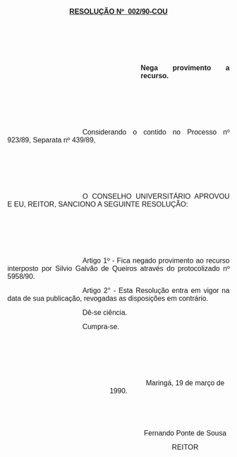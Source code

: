 <body lang=PT-BR style='tab-interval:36.0pt'>

<div class=Section1>

<p class=MsoNormal align=center style='text-align:center'><b style='mso-bidi-font-weight:
normal'><u><span style='font-size:12.0pt;mso-bidi-font-size:10.0pt;font-family:
Arial;mso-no-proof:yes'>RESOLUÇÃO Nº <span
style='mso-spacerun:yes'> </span>002/90-COU<o:p></o:p></span></u></b></p>

<p class=MsoNormal style='text-align:justify'><b style='mso-bidi-font-weight:
normal'><span style='font-size:12.0pt;mso-bidi-font-size:10.0pt;font-family:
Arial;mso-no-proof:yes'><o:p>&nbsp;</o:p></span></b></p>

<p class=MsoNormal style='text-align:justify'><b style='mso-bidi-font-weight:
normal'><span style='font-size:12.0pt;mso-bidi-font-size:10.0pt;font-family:
Arial;mso-no-proof:yes'><o:p>&nbsp;</o:p></span></b></p>

<p class=MsoNormal style='text-align:justify'><b style='mso-bidi-font-weight:
normal'><span style='font-size:12.0pt;mso-bidi-font-size:10.0pt;font-family:
Arial;mso-no-proof:yes'><o:p>&nbsp;</o:p></span></b></p>

<p class=MsoNormal style='margin-left:8.0cm;text-align:justify'><b
style='mso-bidi-font-weight:normal'><span style='font-size:12.0pt;mso-bidi-font-size:
10.0pt;font-family:Arial;mso-no-proof:yes'>Nega provimento a recurso.<o:p></o:p></span></b></p>

<p class=MsoNormal style='margin-left:8.0cm;text-align:justify'><b
style='mso-bidi-font-weight:normal'><span style='font-size:12.0pt;mso-bidi-font-size:
10.0pt;font-family:Arial;mso-no-proof:yes'><o:p>&nbsp;</o:p></span></b></p>

<p class=MsoNormal style='margin-left:8.0cm;text-align:justify'><b
style='mso-bidi-font-weight:normal'><span style='font-size:12.0pt;mso-bidi-font-size:
10.0pt;font-family:Arial;mso-no-proof:yes'><o:p>&nbsp;</o:p></span></b></p>

<p class=MsoNormal style='margin-left:8.0cm;text-align:justify'><b
style='mso-bidi-font-weight:normal'><span style='font-size:12.0pt;mso-bidi-font-size:
10.0pt;font-family:Arial;mso-no-proof:yes'><o:p>&nbsp;</o:p></span></b></p>

<p class=MsoNormal style='text-align:justify;text-indent:127.6pt'><span
style='font-size:12.0pt;mso-bidi-font-size:10.0pt;font-family:Arial;mso-no-proof:
yes'>Considerando o contido no Processo nº 923/89, Separata nº 439/89,<o:p></o:p></span></p>

<p class=MsoNormal style='text-align:justify;text-indent:127.6pt'><span
style='font-size:12.0pt;mso-bidi-font-size:10.0pt;font-family:Arial;mso-no-proof:
yes'><o:p>&nbsp;</o:p></span></p>

<p class=MsoNormal style='margin-left:8.0cm;text-align:justify;text-indent:
127.6pt'><span style='font-size:12.0pt;mso-bidi-font-size:10.0pt;font-family:
Arial;mso-no-proof:yes'><o:p>&nbsp;</o:p></span></p>

<p class=MsoNormal style='margin-left:8.0cm;text-align:justify;text-indent:
127.6pt'><span style='font-size:12.0pt;mso-bidi-font-size:10.0pt;font-family:
Arial;mso-no-proof:yes'><o:p>&nbsp;</o:p></span></p>

<p class=MsoNormal style='text-align:justify;text-indent:127.6pt'><span
style='font-size:12.0pt;mso-bidi-font-size:10.0pt;font-family:Arial;mso-no-proof:
yes'>O CONSELHO UNIVERSITÁRIO APROVOU E EU, REITOR, SANCIONO A SEGUINTE RESOLUÇÃO:<o:p></o:p></span></p>

<p class=MsoNormal style='text-align:justify;text-indent:127.6pt'><span
style='font-size:12.0pt;mso-bidi-font-size:10.0pt;font-family:Arial;mso-no-proof:
yes'><o:p>&nbsp;</o:p></span></p>

<p class=MsoNormal style='text-align:justify;text-indent:127.6pt'><span
style='font-size:12.0pt;mso-bidi-font-size:10.0pt;font-family:Arial;mso-no-proof:
yes'><o:p>&nbsp;</o:p></span></p>

<p class=MsoNormal style='text-align:justify;text-indent:127.6pt'><span
style='font-size:12.0pt;mso-bidi-font-size:10.0pt;font-family:Arial;mso-no-proof:
yes'><o:p>&nbsp;</o:p></span></p>

<p class=MsoNormal style='text-align:justify;text-indent:127.6pt'><span
style='font-size:12.0pt;mso-bidi-font-size:10.0pt;font-family:Arial;mso-no-proof:
yes'>Artigo 1º - Fica negado provimento ao recurso interposto por Silvio Galvão
de Queiros através do protocolizado nº 5958/90.<o:p></o:p></span></p>

<p class=MsoNormal style='text-align:justify;text-indent:127.6pt'><span
style='font-size:12.0pt;mso-bidi-font-size:10.0pt;font-family:Arial;mso-no-proof:
yes'>Artigo 2° - Esta Resolução entra em vigor na data de sua publicação,
revogadas as disposições em contrário.<o:p></o:p></span></p>

<p class=MsoNormal style='text-align:justify;text-indent:127.6pt'><span
style='font-size:12.0pt;font-family:Arial;mso-no-proof:yes'>Dê-se ciência.<o:p></o:p></span></p>

<p class=MsoNormal style='text-align:justify;text-indent:127.6pt'><span
style='font-size:12.0pt;font-family:Arial;mso-no-proof:yes'>Cumpra-se.<o:p></o:p></span></p>

<p class=MsoNormal style='text-align:justify;text-indent:127.6pt'><span
style='font-size:12.0pt;font-family:Arial;mso-no-proof:yes'><o:p>&nbsp;</o:p></span></p>

<p class=MsoNormal style='text-align:justify'><span style='font-size:12.0pt;
font-family:Arial;mso-no-proof:yes'><o:p>&nbsp;</o:p></span></p>

<p class=MsoNormal style='text-align:justify'><span style='font-size:12.0pt;
font-family:Arial;mso-no-proof:yes'><o:p>&nbsp;</o:p></span></p>

<p class=MsoNormal align=center style='text-align:center;text-indent:8.0cm'><span
style='font-size:12.0pt;font-family:Arial;mso-no-proof:yes'>Maringá, 19 de
março de 1990.<o:p></o:p></span></p>

<p class=MsoNormal style='text-align:justify;text-indent:8.0cm'><span
style='font-size:12.0pt;font-family:Arial;mso-no-proof:yes'><o:p>&nbsp;</o:p></span></p>

<p class=MsoNormal style='text-align:justify;text-indent:8.0cm'><span
style='font-size:12.0pt;font-family:Arial;mso-no-proof:yes'><o:p>&nbsp;</o:p></span></p>

<p class=MsoNormal align=center style='text-align:center;text-indent:8.0cm'><span
style='font-size:12.0pt;font-family:Arial;mso-no-proof:yes'>Fernando Ponte de
Sousa<o:p></o:p></span></p>

<p class=MsoNormal align=center style='text-align:center;text-indent:8.0cm'><span
style='font-size:12.0pt;font-family:Arial;mso-no-proof:yes'>REITOR<o:p></o:p></span></p>

<p class=MsoNormal><span style='mso-no-proof:yes'><o:p>&nbsp;</o:p></span></p>

</div>

</body>
